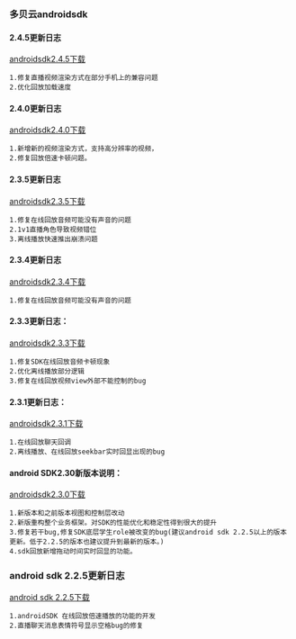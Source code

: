 ### 多贝云androidsdk
#### 2.4.5更新日志
[androidsdk2.4.5下载](http://dby-sdk-static.duobeiyun.com/android/duobeiyunAndroidSdk20180705.zip)

```
1.修复直播视频渲染方式在部分手机上的兼容问题
2.优化回放加载速度
```
#### 2.4.0更新日志
[androidsdk2.4.0下载](http://dby-sdk-static.duobeiyun.com/android/duobeiyunAndroidSdk20180627.zip)

```
1.新增新的视频渲染方式，支持高分辨率的视频，
2.修复回放倍速卡顿问题。
```

#### 2.3.5更新日志
[androidsdk2.3.5下载](http://dby-sdk-static.duobeiyun.com/android/duobeiyunAndroidSdk20180528.zip)

```
1.修复在线回放音频可能没有声音的问题
2.1v1直播角色导致视频错位
3.离线播放快速推出崩溃问题
```


#### 2.3.4更新日志
[androidsdk2.3.4下载](http://dby-sdk-static.duobeiyun.com/android/duobeiyunAndroidSdk20180523.zip)

```
1.修复在线回放音频可能没有声音的问题

```
#### 2.3.3更新日志：
[androidsdk2.3.3下载](http://dby-sdk-static.duobeiyun.com/android/duobeiyunAndroidSdk20180510.zip)

```
1.修复SDK在线回放音频卡顿现象
2.优化离线播放部分逻辑
3.修复在线回放视频view外部不能控制的bug
```
#### 2.3.1更新日志：
[androidsdk2.3.1下载](http://dby-sdk-static.duobeiyun.com/android/duobeiyunAndroidSdk20180416.zip)

```
1.在线回放聊天回调
2.离线播放、在线回放seekbar实时回显出现的bug
```

#### android SDK2.30新版本说明：
[androidsdk2.3.0下载](http://dby-sdk-static.duobeiyun.com/android/duobeiyunAndroidSdk20180320.zip)

```
1.新版本和之前版本视图和控制层改动
2.新版重构整个业务框架。对SDK的性能优化和稳定性得到很大的提升
3.修复若干bug,修复SDK底层学生role被改变的bug(建议android sdk 2.2.5以上的版本更新。低于2.2.5的版本也建议提升到最新的版本。)
4.sdk回放新增拖动时间实时回显的功能。
```

### android sdk 2.2.5更新日志
[android sdk 2.2.5下载](http://dby-sdk-static.duobeiyun.com/android/duobeiyunAndroidSdk20180313.zip)

```
1.androidSDK 在线回放倍速播放的功能的开发
2.直播聊天消息表情符号显示空格bug的修复

```